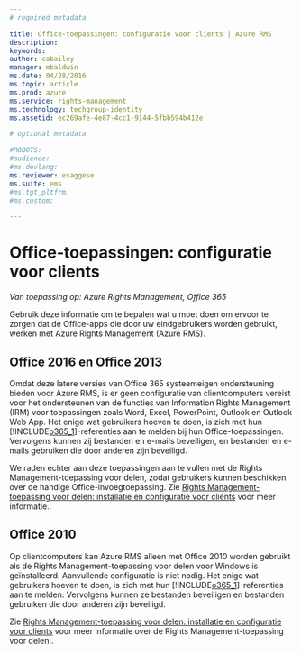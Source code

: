 ```yaml
---
# required metadata

title: Office-toepassingen: configuratie voor clients | Azure RMS
description:
keywords:
author: cabailey
manager: mbaldwin
ms.date: 04/28/2016
ms.topic: article
ms.prod: azure
ms.service: rights-management
ms.technology: techgroup-identity
ms.assetid: ec269afe-4e87-4cc1-9144-5fbb594b412e

# optional metadata

#ROBOTS:
#audience:
#ms.devlang:
ms.reviewer: esaggese
ms.suite: ems
#ms.tgt_pltfrm:
#ms.custom:

---
```


# Office-toepassingen: configuratie voor clients

*Van toepassing op: Azure Rights Management, Office 365*


Gebruik deze informatie om te bepalen wat u moet doen om ervoor te zorgen dat de Office-apps die door uw eindgebruikers worden gebruikt, werken met Azure Rights Management (Azure RMS).

## Office 2016 en Office 2013
Omdat deze latere versies van Office 365 systeemeigen ondersteuning bieden voor Azure RMS, is er geen configuratie van clientcomputers vereist voor het ondersteunen van de functies van Information Rights Management (IRM) voor toepassingen zoals Word, Excel, PowerPoint, Outlook en Outlook Web App. Het enige wat gebruikers hoeven te doen, is zich met hun [!INCLUDE[o365_1](../includes/o365_1_md.md)]-referenties aan te melden bij hun Office-toepassingen. Vervolgens kunnen zij bestanden en e-mails beveiligen, en bestanden en e-mails gebruiken die door anderen zijn beveiligd.

We raden echter aan deze toepassingen aan te vullen met de Rights Management-toepassing voor delen, zodat gebruikers kunnen beschikken over de handige Office-invoegtoepassing. Zie [Rights Management-toepassing voor delen: installatie en configuratie voor clients](configure-sharing-app.md) voor meer informatie..

## Office 2010
Op clientcomputers kan Azure RMS alleen met Office 2010 worden gebruikt als de Rights Management-toepassing voor delen voor Windows is geïnstalleerd. Aanvullende configuratie is niet nodig. Het enige wat gebruikers hoeven te doen, is zich met hun [!INCLUDE[o365_1](../includes/o365_1_md.md)]-referenties aan te melden. Vervolgens kunnen ze bestanden beveiligen en bestanden gebruiken die door anderen zijn beveiligd.

Zie [Rights Management-toepassing voor delen: installatie en configuratie voor clients](configure-sharing-app.md) voor meer informatie over de Rights Management-toepassing voor delen..



<!--HONumber=Apr16_HO4-->



